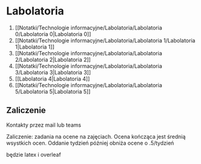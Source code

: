 # Labolatoria
1. [[Notatki/Technologie informacyjne/Labolatoria/Labolatoria 0/Labolatoria 0|Labolatoria 0]]
2. [[Notatki/Technologie informacyjne/Labolatoria/Labolatoria 1/Labolatoria 1|Labolatoria 1]]
3. [[Notatki/Technologie informacyjne/Labolatoria/Labolatoria 2/Labolatoria 2|Labolatoria 2]]
4. [[Notatki/Technologie informacyjne/Labolatoria/Labolatoria 3/Labolatoria 3|Labolatoria 3]]
5. [[Labolatoria 4|Labolatoria 4]]
6. [[Notatki/Technologie informacyjne/Labolatoria/Labolatoria 5/Labolatoria 5|Labolatoria 5]]

## Zaliczenie
Kontakty przez mail lub teams

Zaliczenie:
zadania na ocene na zajęciach. Ocena kończąca jest średnią wsystkich ocen. Oddanie tydzień później obniża ocene o .5/tydzień

będzie latex i overleaf